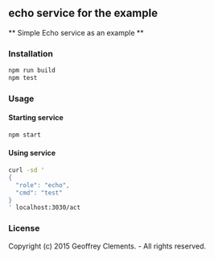 ## echo service for the example

** Simple Echo service as an example **

### Installation

```bash
npm run build
npm test
```

### Usage

#### Starting service

```bash
npm start
```

#### Using service

```bash
curl -sd '
{
  "role": "echo",
  "cmd": "test"
}
' localhost:3030/act
```

### License

Copyright (c) 2015 Geoffrey Clements. - All rights reserved.
